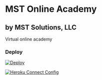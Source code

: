 # MST Online Academy
## by MST Solutions, LLC

Virtual online academy

### Deploy

[![Deploy](https://www.herokucdn.com/deploy/button.svg)](https://heroku.com/deploy)

[![Heroku Connect Config](https://cdn.rawgit.com/apppoccloudteam/mstonlineacademy/master/public/hcc.png)](https://cdn.rawgit.com/apppoccloudteam/mstonlineacademy/master/public/mstonlineacademy_heroku_connect_config.json)